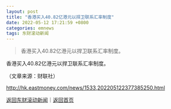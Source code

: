 ```yaml
---
layout: post
title: "香港买入40.82亿港元以捍卫联系汇率制度"
date: 2022-05-12 17:21:59 +0800
categories: emnews
tags: 东财滚动新闻
---
```

> 香港买入40.82亿港元以捍卫联系汇率制度。

<p>香港买入40.82亿港元以捍卫联系汇率制度。 </p><p class="em_media">（文章来源：财联社）</p>

<http://hk.eastmoney.com/news/1533,202205122377385250.html>

[返回东财滚动新闻](//finews.withounder.com/emnews/)｜[返回首页](//finews.withounder.com/)